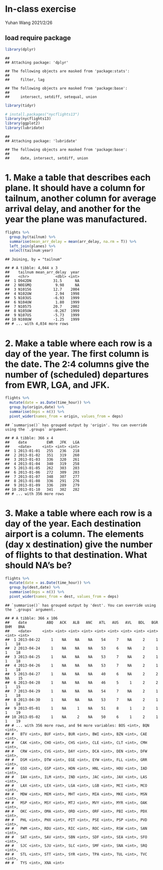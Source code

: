 In-class exercise
================
Yuhan Wang
2021/2/26

## load require package

``` r
library(dplyr)
```

    ## 
    ## Attaching package: 'dplyr'

    ## The following objects are masked from 'package:stats':
    ## 
    ##     filter, lag

    ## The following objects are masked from 'package:base':
    ## 
    ##     intersect, setdiff, setequal, union

``` r
library(tidyr)

# install.packages("nycflights13")
library(nycflights13)
library(ggplot2)
library(lubridate) 
```

    ## 
    ## Attaching package: 'lubridate'

    ## The following objects are masked from 'package:base':
    ## 
    ##     date, intersect, setdiff, union

# 1. Make a table that describes each plane. It should have a column for tailnum, another column for average arrival delay, and another for the year the plane was manufactured.

``` r
flights %>% 
  group_by(tailnum) %>% 
  summarise(mean_arr_delay = mean(arr_delay, na.rm = T)) %>% 
  left_join(planes) %>% 
  select(tailnum:year)
```

    ## Joining, by = "tailnum"

    ## # A tibble: 4,044 x 3
    ##    tailnum mean_arr_delay  year
    ##    <chr>            <dbl> <int>
    ##  1 D942DN          31.5      NA
    ##  2 N0EGMQ           9.98     NA
    ##  3 N10156          12.7    2004
    ##  4 N102UW           2.94   1998
    ##  5 N103US          -6.93   1999
    ##  6 N104UW           1.80   1999
    ##  7 N10575          20.7    2002
    ##  8 N105UW          -0.267  1999
    ##  9 N107US          -5.73   1999
    ## 10 N108UW          -1.25   1999
    ## # ... with 4,034 more rows

# 2. Make a table where each row is a day of the year. The first column is the date. The 2:4 columns give the number of (scheduled) departures from EWR, LGA, and JFK.

``` r
flights %>% 
  mutate(date = as.Date(time_hour)) %>% 
  group_by(origin,date) %>% 
  summarise(deps = n()) %>% 
  pivot_wider(names_from = origin, values_from = deps)
```

    ## `summarise()` has grouped output by 'origin'. You can override using the `.groups` argument.

    ## # A tibble: 366 x 4
    ##    date         EWR   JFK   LGA
    ##    <date>     <int> <int> <int>
    ##  1 2013-01-01   255   236   218
    ##  2 2013-01-02   351   319   260
    ##  3 2013-01-03   336   320   261
    ##  4 2013-01-04   340   319   258
    ##  5 2013-01-05   262   303   203
    ##  6 2013-01-06   272   309   203
    ##  7 2013-01-07   348   307   277
    ##  8 2013-01-08   336   291   276
    ##  9 2013-01-09   336   289   279
    ## 10 2013-01-10   341   302   282
    ## # ... with 356 more rows

# 3. Make a table where each row is a day of the year. Each destination airport is a column. The elements (day x destination) give the number of flights to that destination. What should NA’s be?

``` r
flights %>% 
  mutate(date = as.Date(time_hour)) %>% 
  group_by(dest,date) %>% 
  summarise(deps = n()) %>% 
  pivot_wider(names_from = dest, values_from = deps)
```

    ## `summarise()` has grouped output by 'dest'. You can override using the `.groups` argument.

    ## # A tibble: 366 x 106
    ##    date         ABQ   ACK   ALB   ANC   ATL   AUS   AVL   BDL   BGR   BHM   BNA
    ##    <date>     <int> <int> <int> <int> <int> <int> <int> <int> <int> <int> <int>
    ##  1 2013-04-22     1    NA    NA    NA    54     7    NA     2     1     1    18
    ##  2 2013-04-24     1    NA    NA    NA    53     6    NA     2     1     1    18
    ##  3 2013-04-25     1    NA    NA    NA    53     7    NA     2     1     1    18
    ##  4 2013-04-26     1    NA    NA    NA    53     7    NA     2     1     1    18
    ##  5 2013-04-27     1    NA    NA    NA    40     6    NA     2     2    NA    15
    ##  6 2013-04-28     1    NA    NA    NA    46     5     1     2     2     1    15
    ##  7 2013-04-29     1    NA    NA    NA    54     7    NA     2     1     1    18
    ##  8 2013-04-30     1    NA    NA    NA    53     7    NA     2     1     1    18
    ##  9 2013-05-01     1    NA     1    NA    51     8     1     2     1     1    19
    ## 10 2013-05-02     1    NA     2    NA    50     6     1     2     1     1    19
    ## # ... with 356 more rows, and 94 more variables: BOS <int>, BQN <int>,
    ## #   BTV <int>, BUF <int>, BUR <int>, BWI <int>, BZN <int>, CAE <int>,
    ## #   CAK <int>, CHO <int>, CHS <int>, CLE <int>, CLT <int>, CMH <int>,
    ## #   CRW <int>, CVG <int>, DAY <int>, DCA <int>, DEN <int>, DFW <int>,
    ## #   DSM <int>, DTW <int>, EGE <int>, EYW <int>, FLL <int>, GRR <int>,
    ## #   GSO <int>, GSP <int>, HDN <int>, HNL <int>, HOU <int>, IAD <int>,
    ## #   IAH <int>, ILM <int>, IND <int>, JAC <int>, JAX <int>, LAS <int>,
    ## #   LAX <int>, LEX <int>, LGA <int>, LGB <int>, MCI <int>, MCO <int>,
    ## #   MDW <int>, MEM <int>, MHT <int>, MIA <int>, MKE <int>, MSN <int>,
    ## #   MSP <int>, MSY <int>, MTJ <int>, MVY <int>, MYR <int>, OAK <int>,
    ## #   OKC <int>, OMA <int>, ORD <int>, ORF <int>, PBI <int>, PDX <int>,
    ## #   PHL <int>, PHX <int>, PIT <int>, PSE <int>, PSP <int>, PVD <int>,
    ## #   PWM <int>, RDU <int>, RIC <int>, ROC <int>, RSW <int>, SAN <int>,
    ## #   SAT <int>, SAV <int>, SBN <int>, SDF <int>, SEA <int>, SFO <int>,
    ## #   SJC <int>, SJU <int>, SLC <int>, SMF <int>, SNA <int>, SRQ <int>,
    ## #   STL <int>, STT <int>, SYR <int>, TPA <int>, TUL <int>, TVC <int>,
    ## #   TYS <int>, XNA <int>
